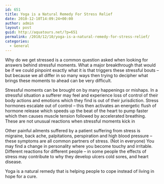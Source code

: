 ```yaml
---
id: 651
title: Yoga is a Natural Remedy For Stress Relief
date: 2010-12-10T14:09:24+00:00
author: admin
layout: post
guid: http://aquatours.net/?p=651
permalink: /2010/12/10/yoga-is-a-natural-remedy-for-stress-relief/
categories:
  - General
---
```

Why do we get stressed is a common question asked when looking for answers behind stressful moments. What a major breakthrough that would be if we could pinpoint exactly what it is that triggers these stressful bouts &#8211; but because we all differ in so many ways then trying to decipher what brings these moments to ahead can be very difficult.

Stressful moments can be brought on by many happenings or mishaps. In a stressful situation a sufferer may feel and experience loss of control of their body actions and emotions which they find is out of their jurisdiction. Stress hormones escalate out of control &#8211; this then activates an energetic flush of hormone release which speeds up the beat of the heart to pump faster which then causes muscle tension followed by accelerated breathing. These are not unusual reactions when stressful moments kick in

Other painful ailments suffered by a patient suffering from stress is migraine, back ache, palpitations, perspiration and high blood pressure &#8211; these symptoms are all common partners of stress. (Not in everyone) You may find a change in personality where you become touchy and irritable. Different reactions for different people &#8211; in some people the effects of stress may contribute to why they develop ulcers cold sores, and heart disease.

Yoga is a natural remedy that is helping people to cope instead of living in hope for a cure.